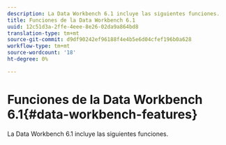 ```yaml
---
description: La Data Workbench 6.1 incluye las siguientes funciones.
title: Funciones de la Data Workbench 6.1
uuid: 12c51d3a-2ffe-4eee-8e26-02da9a864bd8
translation-type: tm+mt
source-git-commit: d9df90242ef96188f4e4b5e6d04cfef196b0a628
workflow-type: tm+mt
source-wordcount: '18'
ht-degree: 0%

---
```



# Funciones de la Data Workbench 6.1{#data-workbench-features}

La Data Workbench 6.1 incluye las siguientes funciones.

